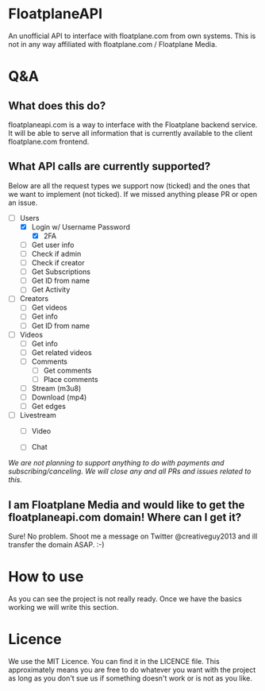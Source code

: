 # FloatplaneAPI
An unofficial API to interface with floatplane.com from own systems. This is not in any way affiliated with floatplane.com / Floatplane Media.

# Q&A

## What does this do?
floatplaneapi.com is a way to interface with the Floatplane backend service. It will be able to serve all information that is currently available to the client floatplane.com frontend.

## What API calls are currently supported?
Below are all the request types we support now (ticked) and the ones that we want to implement (not ticked). If we missed anything please PR or open an issue.

- [ ] Users
  - [x] Login w/ Username Password
    - [x] 2FA
  - [ ] Get user info
  - [ ] Check if admin
  - [ ] Check if creator
  - [ ] Get Subscriptions
  - [ ] Get ID from name
  - [ ] Get Activity
- [ ] Creators
  - [ ] Get videos
  - [ ] Get info
  - [ ] Get ID from name
- [ ] Videos
  - [ ] Get info
  - [ ] Get related videos
  - [ ] Comments
    - [ ] Get comments
    - [ ] Place comments
  - [ ] Stream (m3u8)
  - [ ] Download (mp4)
  - [ ] Get edges
- [ ] Livestream
  - [ ] Video
  - [ ] Chat
  

_We are not planning to support anything to do with payments and subscribing/canceling. We will close any and all PRs and issues related to this._

## I am Floatplane Media and would like to get the floatplaneapi.com domain! Where can I get it?
Sure! No problem. Shoot me a message on Twitter @creativeguy2013 and ill transfer the domain ASAP. :-)

# How to use
As you can see the project is not really ready. Once we have the basics working we will write this section.

# Licence
We use the MIT Licence. You can find it in the LICENCE file. This approximately means you are free to do whatever you want with the project as long as you don't sue us if something doesn't work or is not as you like.
